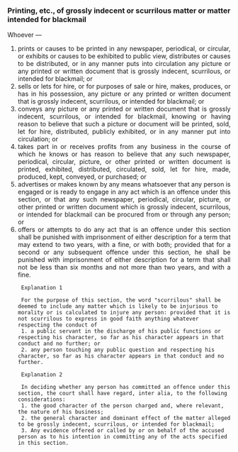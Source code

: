 ### Printing, etc., of grossly indecent or scurrilous matter or matter intended for blackmail

Whoever —

1. <div style="text-align: justify"> prints or causes to be printed in any newspaper, periodical, or circular, or exhibits or causes to be exhibited to public view, distributes or causes to be distributed, or in any manner puts into circulation any picture or any printed or written document that is grossly indecent, scurrilous, or intended for blackmail; or </div>
2. <div style="text-align: justify"> sells or lets for hire, or for purposes of sale or hire, makes, produces, or has in his possession, any picture or any printed or written document that is grossly indecent, scurrilous, or intended for blackmail; or </div>
3. <div style="text-align: justify"> conveys any picture or any printed or written document that is grossly indecent, scurrilous, or intended for blackmail, knowing or having reason to believe that such a picture or document will be printed, sold, let for hire, distributed, publicly exhibited, or in any manner put into circulation; or </div>
4. <div style="text-align: justify"> takes part in or receives profits from any business in the course of which he knows or has reason to believe that any such newspaper, periodical, circular, picture, or other printed or written document is printed, exhibited, distributed, circulated, sold, let for hire, made, produced, kept, conveyed, or purchased; or </div>
5. <div style="text-align: justify"> advertises or makes known by any means whatsoever that any person is engaged or is ready to engage in any act which is an offence under this section, or that any such newspaper, periodical, circular, picture, or other printed or written document which is grossly indecent, scurrilous, or intended for blackmail can be procured from or through any person; or </div>
6. <div style="text-align: justify"> offers or attempts to do any act that is an offence under this section shall be punished with imprisonment of either description for a term that may extend to two years, with a fine, or with both; provided that for a second or any subsequent offence under this section, he shall be punished with imprisonment of either description for a term that shall not be less than six months and not more than two years, and with a fine. </div>

        Explanation 1
        
        For the purpose of this section, the word "scurrilous" shall be deemed to include any matter which is likely to be injurious to morality or is calculated to injure any person: provided that it is not scurrilous to express in good faith anything whatever respecting the conduct of
        1. a public servant in the discharge of his public functions or respecting his character, so far as his character appears in that conduct and no further; or
        2. any person touching any public question and respecting his character, so far as his character appears in that conduct and no further.

        Explanation 2

        In deciding whether any person has committed an offence under this section, the court shall have regard, inter alia, to the following considerations:
        1. the good character of the person charged and, where relevant, the nature of his business;
        2. the general character and dominant effect of the matter alleged to be grossly indecent, scurrilous, or intended for blackmail;
        3. Any evidence offered or called by or on behalf of the accused person as to his intention in committing any of the acts specified in this section.

